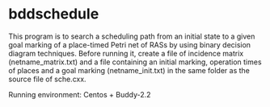 # bddschedule

This program is to search a scheduling path from an initial state to a given goal marking of a place-timed Petri net of RASs by using binary decision diagram techniques. 
Before running it, create a file of incidence matrix (netname_matrix.txt) and a file containing an initial marking, operation times of places and a goal marking (netname_init.txt) in the same folder as the source file of sche.cxx.

Running environment: Centos + Buddy-2.2



